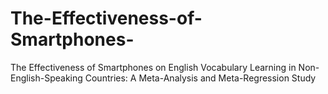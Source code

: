 # The-Effectiveness-of-Smartphones-
The Effectiveness of Smartphones on English Vocabulary Learning in Non-English-Speaking Countries: A Meta-Analysis and Meta-Regression Study
